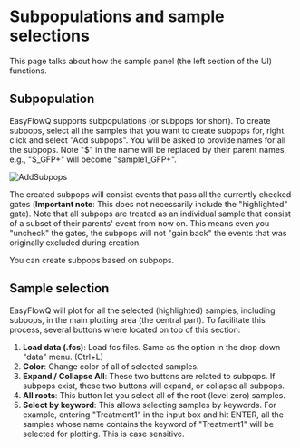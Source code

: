 # Subpopulations and sample selections
This page talks about how the sample panel (the left section of the UI) functions.

## Subpopulation
EasyFlowQ supports subpopulations (or subpops for short). To create subpops, select all the samples that you want to create subpops for, right click and select "Add subpops". You will be asked to provide names for all the subpops. Note "$" in the name will be replaced by their parent names, e.g., "$_GFP+" will become "sample1_GFP+".

![AddSubpops](img/AddSubpops.jpg)

The created subpops will consist events that pass all the currently checked gates (**Important note**: This does not necessarily include the "highlighted" gate). Note that all subpops are treated as an individual sample that consist of a subset of their parents' event from now on. This means even you "uncheck" the gates, the subpops will not "gain back" the events that was originally excluded during creation.

You can create subpops based on subpops.

## Sample selection
EasyFlowQ will plot for all the selected (highlighted) samples, including subpops, in the main plotting area (the central part). To facilitate this process, several buttons where located on top of this section:

1. **Load data (.fcs)**: Load fcs files. Same as the option in the drop down "data" menu. (Ctrl+L)
2. **Color**: Change color of all of selected samples.
3. **Expand / Collapse All**: These two buttons are related to subpops. If subpops exist, these two buttons will expand, or collapse all subpops.
4. **All roots**: This button let you select all of the root (level zero) samples.
5. **Select by keyword**: This allows selecting samples by keywords. For example, entering "Treatment1" in the input box and hit ENTER, all the samples whose name contains the keyword of "Treatment1" will be selected for plotting. This is case sensitive.